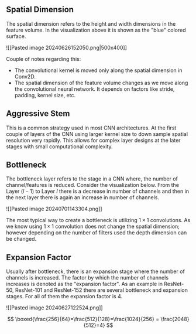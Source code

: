 ## Spatial Dimension 
The spatial dimension refers to the height and width dimensions in the feature volume. In the visualization above it is shown as the "blue" colored surface.

![[Pasted image 20240626152050.png|500x400]]

Couple of notes regarding this:

- The convolutional kernel is moved only along the spatial dimension in Conv2D.
- The spatial dimension of the feature volume changes as we move along the convolutional neural network. It depends on factors like stride, padding, kernel size, etc.
## Aggressive Stem 

This is a common strategy used in most CNN architectures. At the first couple of layers of the CNN using larger kernel size to down sample spatial resolution very rapidly. This allows for complex layer designs at the later stages with small computational complexity.

## Bottleneck

The bottleneck layer refers to the stage in a CNN where, the number of channel/features is reduced. Consider the visualization below. From the Layer $(l-1)$ to Layer $l$ there is a decrease in number of channels and then in the next layer there is again an increase in number of channels.

![[Pasted image 20240701143304.png]]

The most typical way to create a bottleneck is utilizing $1\times1$ convolutions. As we know using $1\times1$ convolution does not change the spatial dimension; however depending on the number of filters used the depth dimension can be changed.
## Expansion Factor

Usually after bottleneck, there is an expansion stage where the number of channels is increased. The factor by which the number of channels increases is denoted as the "expansion factor".
As an example in ResNet-50, ResNet-101 and ResNet-152 there are several bottleneck and expansion stages. For all of them the expansion factor is $4$.

![[Pasted image 20240627122524.png]]

$$
\boxed{\frac{256}{64}=\frac{512}{128}=\frac{1024}{256} = \frac{2048}{512}=4}
$$
